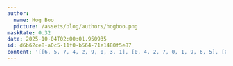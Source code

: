 ```yaml
---
author:
  name: Hog Boo
  picture: /assets/blog/authors/hogboo.png
maskRate: 0.32
date: 2025-10-04T02:00:01.950935
id: d6b62ce8-a0c5-11f0-b564-71e1480f5e87
content: '[[6, 5, 7, 4, 2, 9, 0, 3, 1], [0, 4, 2, 7, 0, 1, 9, 6, 5], [0, 0, 9, 0, 5, 0, 7, 4, 2], [0, 9, 3, 5, 4, 0, 0, 8, 6], [1, 0, 0, 6, 9, 2, 0, 0, 0], [0, 6, 0, 0, 3, 8, 0, 9, 0], [9, 3, 1, 2, 7, 4, 6, 5, 8], [0, 7, 6, 0, 1, 3, 4, 2, 9], [4, 0, 8, 9, 6, 0, 3, 1, 0]]'
---
```

